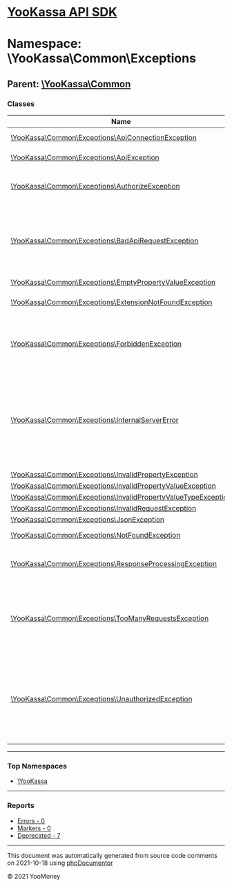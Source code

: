 # [YooKassa API SDK](../home.md)

# Namespace: \YooKassa\Common\Exceptions
## Parent: [\YooKassa\Common](../namespaces/yookassa-common.md)
### Classes
| Name | Summary |
| ---- | ------- |
| [\YooKassa\Common\Exceptions\ApiConnectionException](../classes/YooKassa-Common-Exceptions-ApiConnectionException.md) | Неожиданный код ошибки. |
| [\YooKassa\Common\Exceptions\ApiException](../classes/YooKassa-Common-Exceptions-ApiException.md) | Неожиданный код ошибки. |
| [\YooKassa\Common\Exceptions\AuthorizeException](../classes/YooKassa-Common-Exceptions-AuthorizeException.md) | Ошибка авторизации. Не установлен заголовок. |
| [\YooKassa\Common\Exceptions\BadApiRequestException](../classes/YooKassa-Common-Exceptions-BadApiRequestException.md) | Неправильный запрос. Чаще всего этот статус выдается из-за нарушения правил взаимодействия с API. |
| [\YooKassa\Common\Exceptions\EmptyPropertyValueException](../classes/YooKassa-Common-Exceptions-EmptyPropertyValueException.md) |  |
| [\YooKassa\Common\Exceptions\ExtensionNotFoundException](../classes/YooKassa-Common-Exceptions-ExtensionNotFoundException.md) | Требуемое PHP расширение не установлено. |
| [\YooKassa\Common\Exceptions\ForbiddenException](../classes/YooKassa-Common-Exceptions-ForbiddenException.md) | Секретный ключ или OAuth-токен верный, но не хватает прав для совершения операции. |
| [\YooKassa\Common\Exceptions\InternalServerError](../classes/YooKassa-Common-Exceptions-InternalServerError.md) | Технические неполадки на стороне ЮKassa. Результат обработки запроса неизвестен. Повторите запрос позднее с тем же ключом идемпотентности. |
| [\YooKassa\Common\Exceptions\InvalidPropertyException](../classes/YooKassa-Common-Exceptions-InvalidPropertyException.md) |  |
| [\YooKassa\Common\Exceptions\InvalidPropertyValueException](../classes/YooKassa-Common-Exceptions-InvalidPropertyValueException.md) |  |
| [\YooKassa\Common\Exceptions\InvalidPropertyValueTypeException](../classes/YooKassa-Common-Exceptions-InvalidPropertyValueTypeException.md) |  |
| [\YooKassa\Common\Exceptions\InvalidRequestException](../classes/YooKassa-Common-Exceptions-InvalidRequestException.md) |  |
| [\YooKassa\Common\Exceptions\JsonException](../classes/YooKassa-Common-Exceptions-JsonException.md) |  |
| [\YooKassa\Common\Exceptions\NotFoundException](../classes/YooKassa-Common-Exceptions-NotFoundException.md) | Ресурс не найден. |
| [\YooKassa\Common\Exceptions\ResponseProcessingException](../classes/YooKassa-Common-Exceptions-ResponseProcessingException.md) | Запрос был принят на обработку, но она не завершена. |
| [\YooKassa\Common\Exceptions\TooManyRequestsException](../classes/YooKassa-Common-Exceptions-TooManyRequestsException.md) | Превышен лимит запросов в единицу времени. Попробуйте снизить интенсивность запросов. |
| [\YooKassa\Common\Exceptions\UnauthorizedException](../classes/YooKassa-Common-Exceptions-UnauthorizedException.md) | [Basic Auth] Неверный идентификатор вашего аккаунта в ЮKassa или секретный ключ (имя пользователя и пароль при аутентификации). |

---

### Top Namespaces

* [\YooKassa](../namespaces/yookassa.md)

---

### Reports
* [Errors - 0](../reports/errors.md)
* [Markers - 0](../reports/markers.md)
* [Deprecated - 7](../reports/deprecated.md)

---

This document was automatically generated from source code comments on 2021-10-18 using [phpDocumentor](http://www.phpdoc.org/)

&copy; 2021 YooMoney